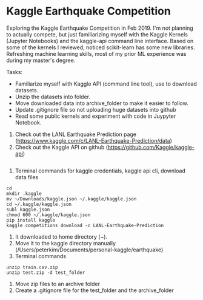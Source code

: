 # Kaggle Earthquake Competition
Exploring the Kaggle Earthquake Competition in Feb 2019.  I'm not planning to actually compete, but just familiarizing myself with the Kaggle Kernels (Jupyter Notebooks) and the kaggle-api command line interface. Based on some of the kernels I reviewed, noticed scikit-learn has some new libraries. Refreshing machine learning skills, most of my prior ML experience was during my master's degree.  

Tasks:
* Familiarize myself with Kaggle API (command line tool), use to download datasets.
* Unzip the datasets into folder.
* Move downloaded data into archive_folder to make it easier to follow.
* Update .gitignore file so not uploading huge datasets into github
* Read some public kernels and experiment with code in Juypyter Notebook.

1. Check out the LANL Earthquake Prediction page (https://www.kaggle.com/c/LANL-Earthquake-Prediction/data)
1. Check out the Kaggle API on github (https://github.com/Kaggle/kaggle-api)
```To use the Kaggle API, sign up for a Kaggle account at https://www.kaggle.com. Then go to the 'Account' tab of your user profile (https://www.kaggle.com/<username>/account) and select 'Create API Token'. This will trigger the download of kaggle.json, a file containing your API credentials. Place this file in the location ~/.kaggle/kaggle.json (on Windows in the location C:\Users\<Windows-username>\.kaggle\kaggle.json - you can check the exact location, sans drive, with echo %HOMEPATH%). You can define a shell environment variable KAGGLE_CONFIG_DIR to change this location to $KAGGLE_CONFIG_DIR/kaggle.json (on Windows it will be %KAGGLE_CONFIG_DIR%\kaggle.json).
```
1. Terminal commands for kaggle credentials, kaggle api cli, download data files
>
```shell
cd 
mkdir .kaggle  
mv ~/Downloads/kaggle.json ~/.kaggle/kaggle.json
cd ~/.kaggle/kaggle.json
subl kaggle.json
chmod 600 ~/.kaggle/kaggle.json
pip install kaggle
kaggle competitions download -c LANL-Earthquake-Prediction
```
>
1. It downloaded to home directory (~).
1. Move it to the kaggle directory manually (/Users/peterkim/Documents/personal-kaggle/earthquake)
1. Terminal commands
>
```shell
unzip train.csv.zip
unzip test.zip -d test_folder
```
>
1. Move zip files to an archive folder
1. Create a .gitignore file for the test_folder and the archive_folder
